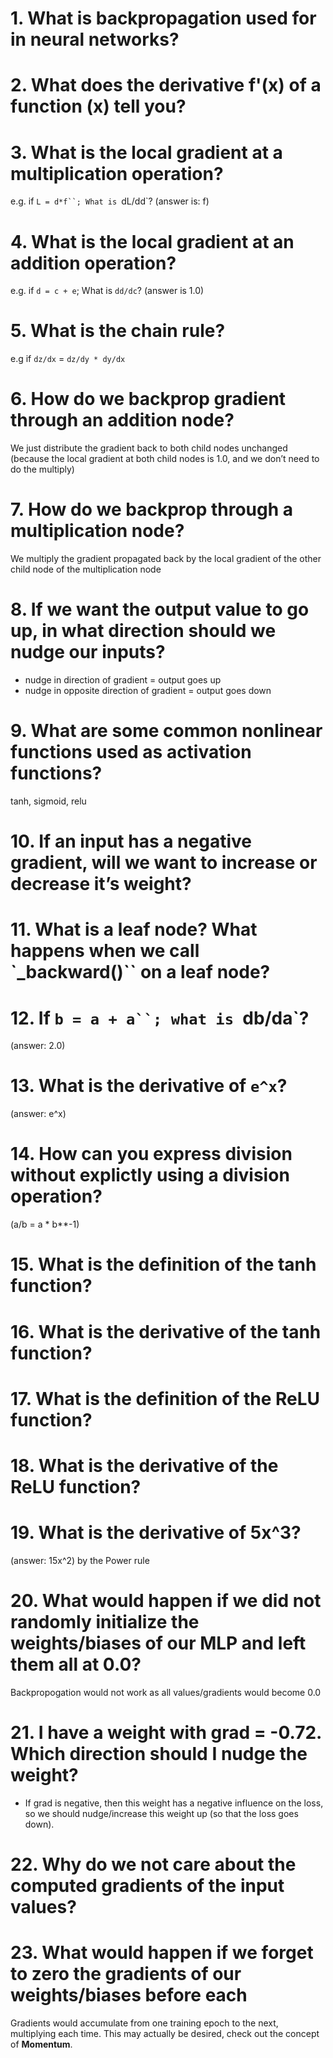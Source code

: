 # 1. What is backpropagation used for in neural networks? 

# 2. What does the derivative f'(x) of a function (x) tell you?

# 3. What is the local gradient at a multiplication operation?
e.g. if `L = d*f``; What is `dL/dd`? (answer is: f) 

# 4. What is the local gradient at an addition operation?
e.g. if `d = c + e`; What is `dd/dc`? (answer is 1.0)

# 5. What is the chain rule? 
e.g if `dz/dx` = `dz/dy * dy/dx`

# 6. How do we backprop gradient through an addition node?
We just distribute the gradient back to both child nodes unchanged (because the local gradient at both child nodes is 1.0, and we don’t need to do the multiply)

# 7. How do we backprop through a multiplication node?
We multiply the gradient propagated back by the local gradient of the other child node of the multiplication node

# 8. If we want the output value to go up, in what direction should we nudge our inputs?
* nudge in direction of gradient = output goes up
* nudge in opposite direction of gradient = output goes down

# 9. What are some common nonlinear functions used as activation functions? 
tanh, sigmoid, relu 

# 10. If an input has a negative gradient, will we want to increase or decrease it’s weight?

# 11. What is a leaf node? What happens when we call `_backward()`` on a leaf node?

# 12. If `b = a + a``; what is `db/da`? 
(answer: 2.0)

# 13. What is the derivative of `e^x`? 
(answer: e^x)

# 14. How can you express division without explictly using a division operation? 
(a/b = a * b**-1)

# 15. What is the definition of the tanh function?

# 16. What is the derivative of the tanh function?

# 17. What is the definition of the ReLU function?

# 18. What is the derivative of the ReLU function?

# 19. What is the derivative of 5x^3? 
(answer: 15x^2) by the Power rule

# 20. What would happen if we did not randomly initialize the weights/biases of our MLP and left them all at 0.0?

Backpropogation would not work as all values/gradients would become 0.0

# 21. I have a weight with grad = -0.72. Which direction should I nudge the weight?
* If grad is negative, then this weight has a negative influence on the loss, so we should nudge/increase this weight up (so that the loss goes down).

# 22. Why do we not care about the computed gradients of the input values?


# 23. What would happen if we forget to zero the gradients of our weights/biases before each

Gradients would accumulate from one training epoch to the next, multiplying each time. This may actually be desired, check out the concept of **Momentum**.